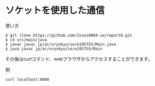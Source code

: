 # ソケットを使用した通信

使い方

```
$ git clone https://github.com/Issei0804-ie/report6.git
$ cd src/main/java
$ javac javac jp/ac/uryukyu/ie/e195755/Main.java
$ java javac jp/ac/uryukyu/ie/e195755/Main
```

その後はcurlコマンド、webブラウザからアクセスすることができます。

例

```
curl localhost:8080
```

